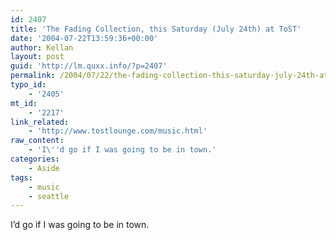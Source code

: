 ```yaml
---
id: 2407
title: 'The Fading Collection, this Saturday (July 24th) at ToST'
date: '2004-07-22T13:59:36+00:00'
author: Kellan
layout: post
guid: 'http://lm.quxx.info/?p=2407'
permalink: /2004/07/22/the-fading-collection-this-saturday-july-24th-at-tost/
typo_id:
    - '2405'
mt_id:
    - '2217'
link_related:
    - 'http://www.tostlounge.com/music.html'
raw_content:
    - 'I\''d go if I was going to be in town.'
categories:
    - Aside
tags:
    - music
    - seattle
---
```


I’d go if I was going to be in town.